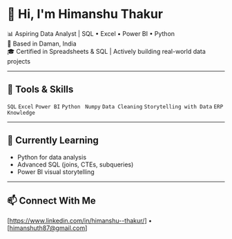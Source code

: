 # 👋 Hi, I'm Himanshu Thakur

📊 Aspiring Data Analyst | SQL • Excel • Power BI • Python  
📍 Based in Daman, India  
🎓 Certified in Spreadsheets & SQL | Actively building real-world data projects

---

## 🔧 Tools & Skills

`SQL` `Excel` `Power BI` `Python` ` Numpy` `Data Cleaning` `Storytelling with Data` `ERP Knowledge`

---

## 🧠 Currently Learning

- Python for data analysis
- Advanced SQL (joins, CTEs, subqueries)
- Power BI visual storytelling

---

## 📫 Connect With Me
[https://www.linkedin.com/in/himanshu--thakur/] • [himanshuth87@gmail.com]

